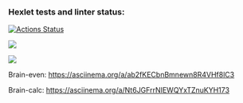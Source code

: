 ### Hexlet tests and linter status:
[![Actions Status](https://github.com/hamsterTears/frontend-project-44/workflows/hexlet-check/badge.svg)](https://github.com/hamsterTears/frontend-project-44/actions)

<a href="https://codeclimate.com/github/hamsterTears/frontend-project-44/maintainability"><img src="https://api.codeclimate.com/v1/badges/c5aae52b2f3f989245e0/maintainability" /></a>

<a href="https://codeclimate.com/github/hamsterTears/frontend-project-44/test_coverage"><img src="https://api.codeclimate.com/v1/badges/c5aae52b2f3f989245e0/test_coverage" /></a>

Brain-even:  https://asciinema.org/a/ab2fKECbnBmnewn8R4VHf8lC3

Brain-calc:  https://asciinema.org/a/Nt6JGFrrNIEWQYxTZnuKYH173